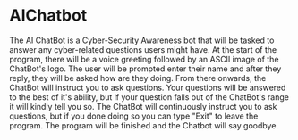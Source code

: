 # AIChatbot
The AI ChatBot is a Cyber-Security Awareness bot that will be tasked to answer any cyber-related questions users might have. 
At the start of the program, there will be a voice greeting followed by an ASCII image of the ChatBot's logo. The user will be prompted enter their name and after they reply, they will be asked how are they doing. 
From there onwards, the ChatBot will instruct you to ask questions. Your questions will be answered to the best of it's ability, but if your question falls out of the ChatBot's range it will kindly tell you so.
The ChatBot will continuously instruct you to ask questions, but if you done doing so you can type "Exit" to leave the program.
The program will be finished and the Chatbot will say goodbye.
